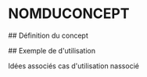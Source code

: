 

# NOMDUCONCEPT

## Définition du concept 

## Exemple de d'utilisation 


Idées associés 
cas d'utilisation nassocié
